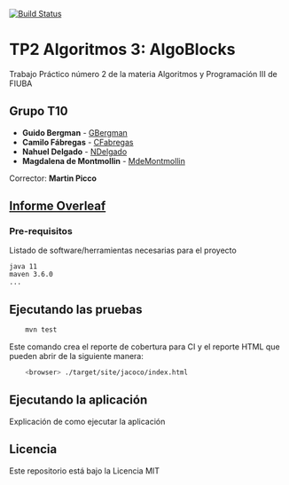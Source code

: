 [![Build Status](https://travis-ci.com/maggiedm/AlgosIII-TP2.svg?token=Axp7KLtzgAP6AxZdwq1E&branch=main)](https://travis-ci.com/github/maggiedm/AlgosIII-TP2)

# TP2 Algoritmos 3: AlgoBlocks

Trabajo Práctico número 2 de la materia Algoritmos y Programación III de FIUBA

## Grupo T10

* **Guido Bergman** - [GBergman](https://github.com/GuidoBergman)
* **Camilo Fábregas** - [CFabregas](https://github.com/MiloGNR)
* **Nahuel Delgado** - [NDelgado](https://github.com/nahuel-delgado)
* **Magdalena de Montmollin** - [MdeMontmollin](https://github.com/maggiedm)

Corrector: **Martin Picco**

## [Informe Overleaf](https://www.overleaf.com/2546196393jwjhnnbyqqhk)  

### Pre-requisitos

Listado de software/herramientas necesarias para el proyecto

```
java 11
maven 3.6.0
...
```

## Ejecutando las pruebas

```bash
    mvn test
```

Este comando crea el reporte de cobertura para CI y el reporte HTML que pueden abrir de la siguiente manera:

```bash
    <browser> ./target/site/jacoco/index.html
```

## Ejecutando la aplicación

Explicación de como ejecutar la aplicación

## Licencia

Este repositorio está bajo la Licencia MIT
